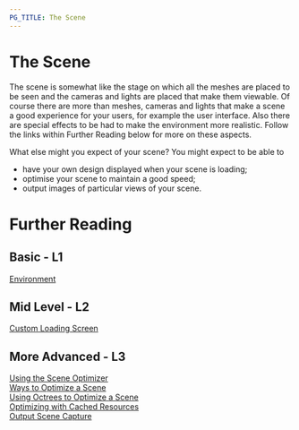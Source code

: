 ```yaml
---
PG_TITLE: The Scene
---
```

# The Scene

The scene is somewhat like the stage on which all the meshes are placed to be seen and the cameras and lights are placed that make them viewable. Of course there are more than meshes, cameras and lights that make a scene a good experience for your users, for example the user interface. Also there are special effects to be had to make the environment more realistic. Follow the links within Further Reading below for more on these aspects. 

What else might you expect of your scene? You might expect to be able to

* have your own design displayed when your scene is loading;
* optimise your scene to maintain a good speed;
* output images of particular views of your scene.


# Further Reading

## Basic - L1

[Environment](/features/Environment)

## Mid Level - L2

[Custom Loading Screen](/how_to/Creating_a_custom_loading_screen)

## More Advanced - L3

[Using the Scene Optimizer](/how_to/How_to_use_SceneOptimizer)  
[Ways to Optimize a Scene](/how_to/Optimizing_your_scene)  
[Using Octrees to Optimize a Scene](/how_to/Optimizing_Your_Scene_with_Octrees)  
[Optimizing with Cached Resources](/how_to/Caching_Resources_in_IndexedDB)  
[Output Scene Capture](/how_to/Render_Scene_on_a_PNG)

